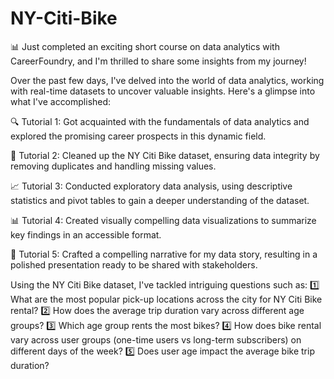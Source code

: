 # NY-Citi-Bike

📊 Just completed an exciting short course on data analytics with CareerFoundry, and I'm thrilled to share some insights from my journey!

Over the past few days, I've delved into the world of data analytics, working with real-time datasets to uncover valuable insights. Here's a glimpse into what I've accomplished:

🔍 Tutorial 1: Got acquainted with the fundamentals of data analytics and explored the promising career prospects in this dynamic field.

🧹 Tutorial 2: Cleaned up the NY Citi Bike dataset, ensuring data integrity by removing duplicates and handling missing values.

📈 Tutorial 3: Conducted exploratory data analysis, using descriptive statistics and pivot tables to gain a deeper understanding of the dataset.

📊 Tutorial 4: Created visually compelling data visualizations to summarize key findings in an accessible format.

📝 Tutorial 5: Crafted a compelling narrative for my data story, resulting in a polished presentation ready to be shared with stakeholders.

Using the NY Citi Bike dataset, I've tackled intriguing questions such as:
1️⃣ What are the most popular pick-up locations across the city for NY Citi Bike rental?
2️⃣ How does the average trip duration vary across different age groups?
3️⃣ Which age group rents the most bikes?
4️⃣ How does bike rental vary across user groups (one-time users vs long-term subscribers) on different days of the week?
5️⃣ Does user age impact the average bike trip duration?
